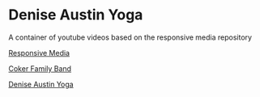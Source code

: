 Denise Austin Yoga
====

A container of youtube videos based on the responsive media repository 

[Responsive Media](http://donirby.net/responsive)

[Coker Family Band](http://donirby.net/responsive/coker)

[Denise Austin Yoga](http://donirby.com/responsive/austin)

